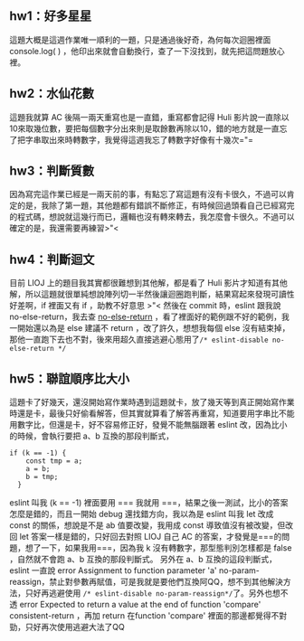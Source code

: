 ## hw1：好多星星
這題大概是這週作業唯一順利的一題，只是通過後好奇，為何每次迴圈裡面console.log( ) ，他印出來就會自動換行，查了一下沒找到，就先把這問題放心裡。

## hw2：水仙花數
這題我就算 AC 後隔一兩天重寫也是一直錯，重寫都會記得 Huli 影片說一直除以10來取幾位數，要把每個數字分出來則是取餘數再除以10，錯的地方就是一直忘了把字串取出來時轉數字，我覺得這週我忘了轉數字好像有十幾次="=

## hw3：判斷質數
因為寫完這作業已經是一兩天前的事，有點忘了寫這題有沒有卡很久，不過可以肯定的是，我除了第一題，其他題都有錯誤不斷修正，有時候回過頭看自己已經寫完的程式碼，想說就這幾行而已，邏輯也沒有轉來轉去，我怎麼會卡很久。不過可以確定的是，我還需要再練習>"<

## hw4：判斷迴文
目前 LIOJ 上的題目我其實都很難想到其他解，都是看了 Huli 影片才知道有其他解，所以這題就很單純想說陣列切一半然後讓迴圈跑判斷，結果寫起來發現可讀性好差啊，if 裡面又有 if ，助教不好意思 >"< 然後在 commit 時，eslint 跟我說 no-else-return，我去查 [no-else-return](https://eslint.org/docs/rules/no-else-return) ，看了裡面好的範例跟不好的範例，我一開始還以為是 else 建議不 return ，改了許久，想想我每個 else 沒有結束掉，那他一直跑下去也不對，後來用超久直接逃避心態用了`/* eslint-disable no-else-return */` 

## hw5：聯誼順序比大小
這題卡了好幾天，還沒開始寫作業時遇到這題就卡，放了幾天等到真正開始寫作業時還是卡，最後只好偷看解答，但其實就算看了解答再重寫，知道要用字串比不能用數字比，但還是卡，好不容易修正好，發覺不能無腦跟著 eslint 改，因為比小的時候，會執行要把 a、b 互換的那段判斷式，
```
if (k == -1) {
    const tmp = a;
    a = b;
    b = tmp;
  }
```
eslint 叫我 (k == -1) 裡面要用 === 我就用 ===，結果之後一測試，比小的答案怎麼是錯的，而且一開始 debug 還找錯方向，我以為是 eslint 叫我 let 改成 const 的關係，想說是不是 ab 值要改變，我用成 const 導致值沒有被改變，但改回 let 答案一樣是錯的，只好回去對照 LIOJ 自己 AC 的答案，才發覺是===的問題，想了一下，如果我用===，因為我 k 沒有轉數字，那型態判別怎樣都是 false ，自然就不會跑 a、b 互換的那段判斷式。
另外在 a、b 互換的這段判斷式，eslint 一直說 error  Assignment to function parameter 'a'    no-param-reassign，禁止對參數再賦值，可是我就是要他們互換阿QQ，想不到其他解決方法，只好再逃避使用 `/* eslint-disable no-param-reassign*/`了。另外也想不透 error  Expected to return a value at the end of function 'compare'  consistent-return ，再加 return 在function 'compare' 裡面的那邊都覺得不對勁，只好再次使用逃避大法了QQ